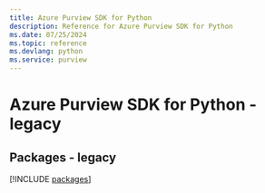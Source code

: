 ```yaml
---
title: Azure Purview SDK for Python
description: Reference for Azure Purview SDK for Python
ms.date: 07/25/2024
ms.topic: reference
ms.devlang: python
ms.service: purview
---
```

# Azure Purview SDK for Python - legacy
## Packages - legacy
[!INCLUDE [packages](purview-index.md)]